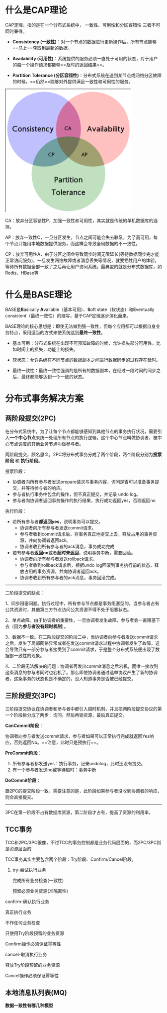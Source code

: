 什么是CAP理论
===

CAP定理，指的是在一个分布式系统中， 一致性、可用性和分区容错性 三者不可同时兼得。

- **Consistency (一致性)**：对一个节点的数据进行更新操作后，所有节点能够==马上==获取到最新的数据。

- **Availability (可用性)**：系统提供的服务必须一直处于可用的状态，对于用户的每一个操作请求都能够==及时的返回结果==。

- **Partition Tolerance (分区容错性)**：分布式系统在遇到某节点或网络分区故障的时候，==仍然==能够对外提供满足一致性和可用性的服务。

![image-20210721102052851](分布式面试题.assets/image-20210721102052851.png)

CA：放弃分区容错性P，加强一致性和可用性，其实就是传统的单机数据库的选择。 

AP：放弃一致性C，一旦分区发生，节点之间可能会失去联系，为了高可用，每个节点只能用本地数据提供服务，而这样会导致全局数据的不一致性。

CP：放弃可用性A，由于分区之间会导致同步时间无限延长(等待数据同步完才能正常访问服务)，一旦发生网络故障或者消息丢失等情况，就要牺牲用户的体验，等待所有数据全部一致了之后再让用户访问系统。最典型的就是分布式数据库，如Redis、HBase等



什么是BASE理论
===

BASE是**B**asically **A**vailable（基本可用）、**S**oft state（软状态）和**E**ventually consistent（最终一致性）的缩写，基于CAP定理逐步演化而来。

BASE理论的核心思想是：即使无法做到强一致性，但每个应用都可以根据自身业务特点，采用适当的方式来使系统达到**最终一致性**。

- 基本可用：分布式系统在出现不可预知故障的时候，允许损失部分可用性。比如时间上的损失，功能上的损失。

- 软状态：允许系统在不同节点的数据副本之间进行数据同步的过程存在延时。
- 最终一致性：最终一致性强调的是所有的数据副本，在经过一段时间的同步之后，最终都能够达到一个一致的状态。





分布式事务解决方案
===

两阶段提交(2PC)
---

在分布式系统中，为了让每个节点都能够感知到其他节点的事务执行状况，需要引入**一个中心节点**来统一处理所有节点的执行逻辑，这个中心节点叫做协调者，被中心节点调度的其他业务节点叫做参与者。

两阶段提交，顾名思义，2PC将分布式事务分成了两个阶段，两个阶段分别为**投票阶段** 和 **执行阶段**。

投票阶段：

- 协调者向所有参与者发送prepare请求与事务内容，询问是否可以准备事务提交，并等待参与者的响应。
- 参与者执行事务中包含的操作，但不真正提交，并记录 undo log。
- 参与者向协调者返回事务操作的执行结果，执行成功返回yes，否则返回no

执行阶段：

- 若所有参与者**都返回yes**，说明事务可以提交。
  - 协调者向所有参与者发送commit请求。
  - 参与者收到commit请求后，将事务真正地提交上去，释放占用的事务资源，并向协调者返回ack。
  - 协调者收到所有参与者的ack消息，事务成功完成
- 若有参与者**返回no**或者**超时未返回**，说明事务中断，需要回滚。
  - 协调者向所有参与者发送rollback请求。
  - 参与者收到rollback请求后，根据undo log回滚到事务执行前的状态，释放占用的事务资源，并向协调者返回ack。
  - 协调者收到所有参与者的ack消息，事务回滚完成。

***

二阶段提交的缺点：

1、同步阻塞问题。执行过程中，所有参与节点都是事务阻塞型的。当参与者占有公共资源时，其他第三方节点访问公共资源不得不处于阻塞状态。

2、单点故障。由于协调者的重要性，一旦协调者发生故障，参与者会一直阻塞下去（因为**参与者没有超时机制**）。

3、数据不一致。在二阶段提交的阶段二中，当协调者向参与者发送commit请求之后，发生了局部网络异常或者在发送commit请求过程中协调者发生了故障，这会导致只有一部分参与者接受到了commit请求，于是整个分布式系统便出现了数据部一致性的现象。

4、二阶段无法解决的问题：协调者再发出commit消息之后宕机，而唯一接收到这条消息的参与者同时也宕机了。那么即使协调者通过选举协议产生了新的协调者，这条事务的状态也是不确定的，没人知道事务是否被已经提交。





三阶段提交(3PC)
---

三阶段提交协议在协调者和参与者中都引入超时机制，并且把两阶段提交协议的第一个阶段拆分成了两步：询问，然后再锁资源，最后真正提交。

**CanCommit阶段**：

协调者向参与者发送commit请求，参与者如果可以正常执行完成就返回Yes响应，否则返回No。==注意，此时只是预执行==。

**PreCommit阶段**：

1. 所有参与者都发送yes：执行事务，记录undolog，此时还没有提交。
2. 有一个参与者发送no或等待超时：事务中断

**DoCommit阶段**：

跟2PC的提交阶段一致。需要注意的是，此阶段如果参与者没收到协调者的响应，则会直接提交。

***

3PC在第一阶段不占有数据库资源，第二阶段才占有，提高了资源的利用率。



TCC事务
---

TCC和2PC/3PC很像，不过TCC的事务控制都是业务代码层面的，而2PC/3PC则是资源层面的

TCC事务其实主要包含两个阶段：Try阶段、Confirm/Cancel阶段。

1. try-尝试执行业务

   完成所有业务检查(一致性)

   预留必须业务资源(准隔离性)

confirm-确认执行业务

真正执行业务

不作任何业务检查

只使用Try阶段预留的业务资源

Confirm操作必须保证幂等性 



cancel-取消执行业务

释放Try阶段预留的业务资源

Cancel操作必须保证幂等性



本地消息队列表(MQ)
---





**数据一致性有哪几种模型**





